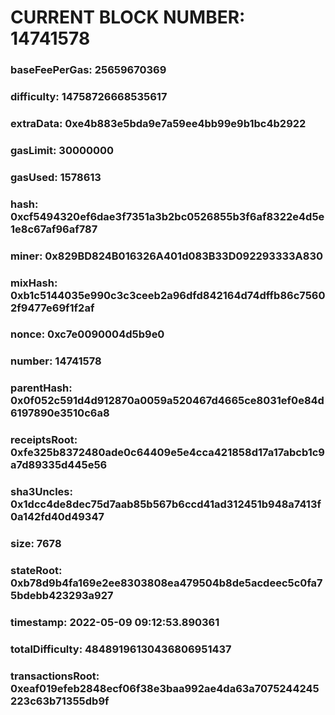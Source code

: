 # CURRENT BLOCK NUMBER: 14741578

### baseFeePerGas: 25659670369
### difficulty: 14758726668535617
### extraData: 0xe4b883e5bda9e7a59ee4bb99e9b1bc4b2922
### gasLimit: 30000000
### gasUsed: 1578613
### hash: 0xcf5494320ef6dae3f7351a3b2bc0526855b3f6af8322e4d5e1e8c67af96af787
### miner: 0x829BD824B016326A401d083B33D092293333A830
### mixHash: 0xb1c5144035e990c3c3ceeb2a96dfd842164d74dffb86c75602f9477e69f1f2af
### nonce: 0xc7e0090004d5b9e0
### number: 14741578
### parentHash: 0x0f052c591d4d912870a0059a520467d4665ce8031ef0e84d6197890e3510c6a8
### receiptsRoot: 0xfe325b8372480ade0c64409e5e4cca421858d17a17abcb1c9a7d89335d445e56
### sha3Uncles: 0x1dcc4de8dec75d7aab85b567b6ccd41ad312451b948a7413f0a142fd40d49347
### size: 7678
### stateRoot: 0xb78d9b4fa169e2ee8303808ea479504b8de5acdeec5c0fa75bdebb423293a927
### timestamp: 2022-05-09 09:12:53.890361
### totalDifficulty: 48489196130436806951437
### transactionsRoot: 0xeaf019efeb2848ecf06f38e3baa992ae4da63a7075244245223c63b71355db9f
